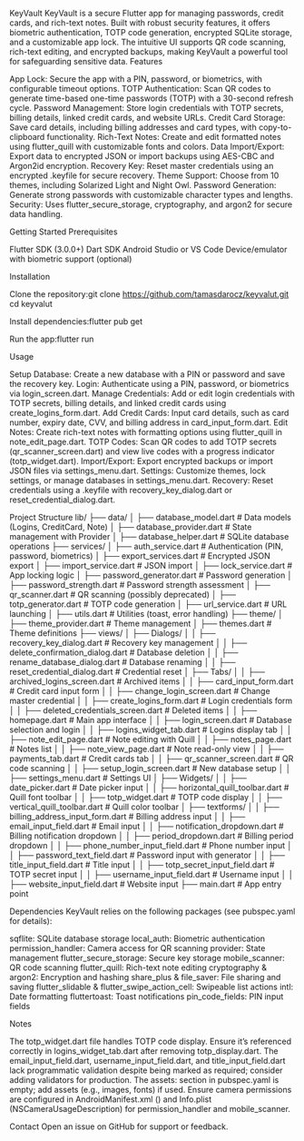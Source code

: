 KeyVault
KeyVault is a secure Flutter app for managing passwords, credit cards, and rich-text notes. Built with robust security features, it offers biometric authentication, TOTP code generation, encrypted SQLite storage, and a customizable app lock. The intuitive UI supports QR code scanning, rich-text editing, and encrypted backups, making KeyVault a powerful tool for safeguarding sensitive data.
Features

App Lock: Secure the app with a PIN, password, or biometrics, with configurable timeout options.
TOTP Authentication: Scan QR codes to generate time-based one-time passwords (TOTP) with a 30-second refresh cycle.
Password Management: Store login credentials with TOTP secrets, billing details, linked credit cards, and website URLs.
Credit Card Storage: Save card details, including billing addresses and card types, with copy-to-clipboard functionality.
Rich-Text Notes: Create and edit formatted notes using flutter_quill with customizable fonts and colors.
Data Import/Export: Export data to encrypted JSON or import backups using AES-CBC and Argon2id encryption.
Recovery Key: Reset master credentials using an encrypted .keyfile for secure recovery.
Theme Support: Choose from 10 themes, including Solarized Light and Night Owl.
Password Generation: Generate strong passwords with customizable character types and lengths.
Security: Uses flutter_secure_storage, cryptography, and argon2 for secure data handling.

Getting Started
Prerequisites

Flutter SDK (3.0.0+)
Dart SDK
Android Studio or VS Code
Device/emulator with biometric support (optional)

Installation

Clone the repository:git clone https://github.com/tamasdarocz/keyvalut.git
cd keyvalut


Install dependencies:flutter pub get


Run the app:flutter run



Usage

Setup Database: Create a new database with a PIN or password and save the recovery key.
Login: Authenticate using a PIN, password, or biometrics via login_screen.dart.
Manage Credentials: Add or edit login credentials with TOTP secrets, billing details, and linked credit cards using create_logins_form.dart.
Add Credit Cards: Input card details, such as card number, expiry date, CVV, and billing address in card_input_form.dart.
Edit Notes: Create rich-text notes with formatting options using flutter_quill in note_edit_page.dart.
TOTP Codes: Scan QR codes to add TOTP secrets (qr_scanner_screen.dart) and view live codes with a progress indicator (totp_widget.dart).
Import/Export: Export encrypted backups or import JSON files via settings_menu.dart.
Settings: Customize themes, lock settings, or manage databases in settings_menu.dart.
Recovery: Reset credentials using a .keyfile with recovery_key_dialog.dart or reset_credential_dialog.dart.

Project Structure
lib/
├── data/
│   ├── database_model.dart      # Data models (Logins, CreditCard, Note)
│   ├── database_provider.dart   # State management with Provider
│   ├── database_helper.dart     # SQLite database operations
├── services/
│   ├── auth_service.dart        # Authentication (PIN, password, biometrics)
│   ├── export_services.dart     # Encrypted JSON export
│   ├── import_service.dart      # JSON import
│   ├── lock_service.dart        # App locking logic
│   ├── password_generator.dart  # Password generation
│   ├── password_strength.dart   # Password strength assessment
│   ├── qr_scanner.dart          # QR scanning (possibly deprecated)
│   ├── totp_generator.dart      # TOTP code generation
│   ├── url_service.dart         # URL launching
│   ├── utils.dart               # Utilities (toast, error handling)
├── theme/
│   ├── theme_provider.dart      # Theme management
│   ├── themes.dart              # Theme definitions
├── views/
│   ├── Dialogs/
│   │   ├── recovery_key_dialog.dart      # Recovery key management
│   │   ├── delete_confirmation_dialog.dart  # Database deletion
│   │   ├── rename_database_dialog.dart   # Database renaming
│   │   ├── reset_credential_dialog.dart   # Credential reset
│   ├── Tabs/
│   │   ├── archived_logins_screen.dart    # Archived items
│   │   ├── card_input_form.dart           # Credit card input form
│   │   ├── change_login_screen.dart       # Change master credential
│   │   ├── create_logins_form.dart        # Login credentials form
│   │   ├── deleted_credentials_screen.dart  # Deleted items
│   │   ├── homepage.dart                  # Main app interface
│   │   ├── login_screen.dart              # Database selection and login
│   │   ├── logins_widget_tab.dart         # Logins display tab
│   │   ├── note_edit_page.dart            # Note editing with Quill
│   │   ├── notes_page.dart                # Notes list
│   │   ├── note_view_page.dart            # Note read-only view
│   │   ├── payments_tab.dart              # Credit cards tab
│   │   ├── qr_scanner_screen.dart         # QR code scanning
│   │   ├── setup_login_screen.dart        # New database setup
│   │   ├── settings_menu.dart             # Settings UI
│   ├── Widgets/
│   │   ├── date_picker.dart               # Date picker input
│   │   ├── horizontal_quill_toolbar.dart  # Quill font toolbar
│   │   ├── totp_widget.dart               # TOTP code display
│   │   ├── vertical_quill_toolbar.dart    # Quill color toolbar
│   ├── textforms/
│   │   ├── billing_address_input_form.dart  # Billing address input
│   │   ├── email_input_field.dart           # Email input
│   │   ├── notification_dropdown.dart       # Billing notification dropdown
│   │   ├── period_dropdown.dart             # Billing period dropdown
│   │   ├── phone_number_input_field.dart    # Phone number input
│   │   ├── password_text_field.dart         # Password input with generator
│   │   ├── title_input_field.dart           # Title input
│   │   ├── totp_secret_input_field.dart     # TOTP secret input
│   │   ├── username_input_field.dart        # Username input
│   │   ├── website_input_field.dart         # Website input
├── main.dart                           # App entry point

Dependencies
KeyVault relies on the following packages (see pubspec.yaml for details):

sqflite: SQLite database storage
local_auth: Biometric authentication
permission_handler: Camera access for QR scanning
provider: State management
flutter_secure_storage: Secure key storage
mobile_scanner: QR code scanning
flutter_quill: Rich-text note editing
cryptography & argon2: Encryption and hashing
share_plus & file_saver: File sharing and saving
flutter_slidable & flutter_swipe_action_cell: Swipeable list actions
intl: Date formatting
fluttertoast: Toast notifications
pin_code_fields: PIN input fields

Notes

The totp_widget.dart file handles TOTP code display. Ensure it’s referenced correctly in logins_widget_tab.dart after removing totp_display.dart.
The email_input_field.dart, username_input_field.dart, and title_input_field.dart lack programmatic validation despite being marked as required; consider adding validators for production.
The assets: section in pubspec.yaml is empty; add assets (e.g., images, fonts) if used.
Ensure camera permissions are configured in AndroidManifest.xml (<uses-permission android:name="android.permission.CAMERA"/>) and Info.plist (NSCameraUsageDescription) for permission_handler and mobile_scanner.

Contact
Open an issue on GitHub for support or feedback.
